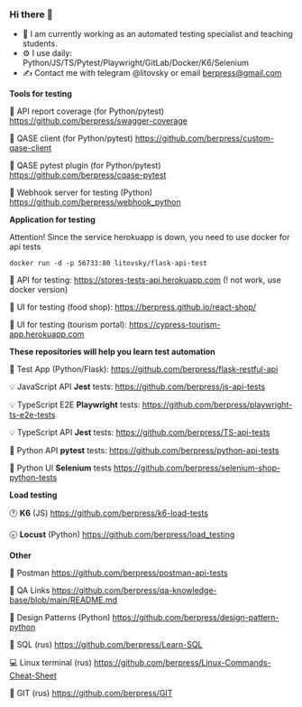 ### Hi there 👋

- 🔭 I am currently working as an automated testing specialist and teaching students.
- ⚙️ I use daily: Python/JS/TS/Pytest/Playwright/GitLab/Docker/K6/Selenium 
- ✍️ Contact me with telegram @litovsky or email berpress@gmail.com

**Tools for testing**

📝 API report coverage (for Python/pytest) https://github.com/berpress/swagger-coverage

📝 QASE client (for Python/pytest) https://github.com/berpress/custom-qase-client

📝 QASE pytest plugin (for Python/pytest) https://github.com/berpress/cqase-pytest

📝 Webhook server for testing (Python) https://github.com/berpress/webhook_python


**Application for testing**

Attention!
Since the service herokuapp is down, you need to use docker for api tests
```
docker run -d -p 56733:80 litovsky/flask-api-test
```


🐍 API for testing: https://stores-tests-api.herokuapp.com (! not work, use docker version)

🚀 UI for testing (food shop): https://berpress.github.io/react-shop/

🚀 UI for testing (tourism portal): https://cypress-tourism-app.herokuapp.com


**These repositories will help you learn test automation**

🚀 Test App (Python/Flask): https://github.com/berpress/flask-restful-api

💡 JavaScript API **Jest** tests: https://github.com/berpress/js-api-tests

💡 TypeScript E2E **Playwright** tests: https://github.com/berpress/playwright-ts-e2e-tests

💡 TypeScript API **Jest** tests: https://github.com/berpress/TS-api-tests

🐍 Python API **pytest** tests: https://github.com/berpress/python-api-tests

🐍 Python UI **Selenium** tests https://github.com/berpress/selenium-shop-python-tests

**Load testing**

🕐 **K6** (JS) https://github.com/berpress/k6-load-tests

🕣 **Locust** (Python) https://github.com/berpress/load_testing

**Other**

🔎 Postman https://github.com/berpress/postman-api-tests

📖 QA Links https://github.com/berpress/qa-knowledge-base/blob/main/README.md

🔩 Design Patterns (Python) https://github.com/berpress/design-pattern-python

🔲 SQL (rus) https://github.com/berpress/Learn-SQL

💻 Linux terminal (rus) https://github.com/berpress/Linux-Commands-Cheat-Sheet

🔦 GIT (rus) https://github.com/berpress/GIT



